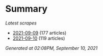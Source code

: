 # Summary
*Latest scrapes*
* [2021-09-09](https://github.com/nuuuwan/news_lk/blob/data/news_lk.2021-09-09.json) (177 articles)
* [2021-09-10](https://github.com/nuuuwan/news_lk/blob/data/news_lk.2021-09-10.json) (119 articles)

*Generated at 02:08PM, September 10, 2021*